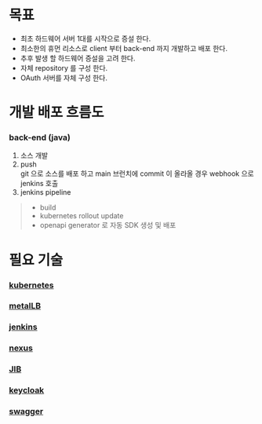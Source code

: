 # 목표
- 최초 하드웨어 서버 1대를 시작으로 증설 한다.
- 최소한의 휴먼 리소스로 client 부터 back-end 까지 개발하고 배포 한다.
- 추후 발생 할 하드웨어 증설을 고려 한다.
- 자체 repository 를 구성 한다.
- OAuth 서버를 자체 구성 한다.


# 개발 배포 흐름도
### back-end (java)
1. 소스 개발
2. push  
git 으로 소스를 배포 하고 main 브런치에 commit 이 올라올 경우 webhook 으로 jenkins 호출
3. jenkins pipeline
> - build
> - kubernetes rollout update  
> - openapi generator 로 자동 SDK 생성 및 배포 
 



# 필요 기술
### [kubernetes](kubernetes/kubernetes.md)
### [metalLB](metalLB.md)
### [jenkins](jenkins.md)
### [nexus](nexus.md)
### [JIB](JIB.md)
### [keycloak](keycloak.md)
### [swagger](swagger.md)
